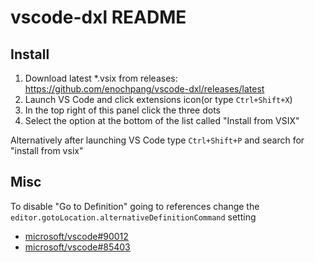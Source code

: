 # vscode-dxl README

## Install

1. Download latest *.vsix from releases: https://github.com/enochpang/vscode-dxl/releases/latest
2. Launch VS Code and click extensions icon(or type `Ctrl+Shift+X`)
3. In the top right of this panel click the three dots
4. Select the option at the bottom of the list called "Install from VSIX"

Alternatively after launching VS Code type `Ctrl+Shift+P` and search for "install from vsix"

## Misc

To disable "Go to Definition" going to references change the `editor.gotoLocation.alternativeDefinitionCommand` setting

- [microsoft/vscode#90012](https://github.com/microsoft/vscode/issues/90012)
- [microsoft/vscode#85403](https://github.com/microsoft/vscode/issues/85403)